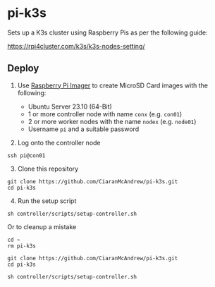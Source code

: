 # pi-k3s

Sets up a K3s cluster using Raspberry Pis as per the following guide:

https://rpi4cluster.com/k3s/k3s-nodes-setting/

## Deploy

1. Use [Raspberry Pi Imager](https://www.raspberrypi.com/software/) to create MicroSD Card images with the following:

   * Ubuntu Server 23.10 (64-Bit)
   * 1 or more controller node with name `conx` (e.g. `con01`)
   * 2 or more worker nodes with the name `nodex` (e.g. `node01`)
   * Username `pi` and a suitable password

2. Log onto the controller node

```
ssh pi@con01
```

3. Clone this repository

```
git clone https://github.com/CiaranMcAndrew/pi-k3s.git
cd pi-k3s
```

4. Run the setup script

```
sh controller/scripts/setup-controller.sh
```

Or to cleanup a mistake

```
cd ~
rm pi-k3s

git clone https://github.com/CiaranMcAndrew/pi-k3s.git
cd pi-k3s

sh controller/scripts/setup-controller.sh
```
